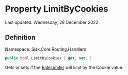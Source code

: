# Property LimitByCookies
Last updated: Wednesday, 28 December 2022

## Definition
Namespace: Sisk.Core.Routing.Handlers

```csharp
public bool LimitByCookies { get; set; }
```

Gets or sets if the [RateLimiter](/spec/Sisk/Core/Routing/Handlers/RateLimiter) will limit by the Cookie value.

